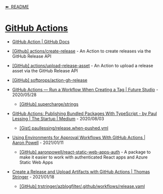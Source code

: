 [⬅️&nbsp;&nbsp;README](../README.md#documentation)

# [GitHub Actions](https://github.com/features/actions)

- [GitHub Action | GitHub Docs](https://docs.github.com/en/actions)

- [[Github] actions/create-release](https://github.com/actions/create-release) - An Action to create releases via the GitHub Release API
- [[GitHub] actions/upload-release-asset](https://github.com/actions/upload-release-asset) - An Action to upload a release asset via the GitHub Release API

- [[GitHub] softprops/action-gh-release](https://github.com/softprops/action-gh-release)

- [GitHub Actions — Run a Workflow When Creating a Tag | Future Studio](https://futurestud.io/tutorials/github-actions-run-a-workflow-when-creating-a-tag) - 2020/05/28

  - [[GitHub] supercharge/strings](https://github.com/supercharge/strings)

- [GitHub Actions: Publishing Bundled Packages With TypeScript - by Paul Lessing | The Startup | Medium](https://medium.com/swlh/publishing-typescript-packages-with-github-actions-3b484f34bacd) - 2020/08/03

  - [[Gist] paullessing/release.when-pushed.yml](https://gist.github.com/paullessing/d706c8af51faca68c6ba0f9f9bae4e4b)

- [Using Environments for Approval Workflows With GitHub Actions | Aaron Powell](https://www.aaron-powell.com/posts/2021-01-11-using-environments-for-approval-workflows-with-github/) - 2021/01/11

  - [[GitHub] aaronpowell/react-static-web-apps-auth](https://github.com/aaronpowell/react-static-web-apps-auth) - A package to make it easier to work with authenticated React apps and Azure Static Web Apps

- [Create a Release and Upload Artifacts with GitHub Actions | Thomas Stringer](https://trstringer.com/github-actions-create-release-upload-artifacts/) - 2021/01/18

  - [[GitHub] trstringer/azblogfilter/.github/workflows/release.yaml](https://github.com/trstringer/azblogfilter/blob/master/.github/workflows/release.yaml)
